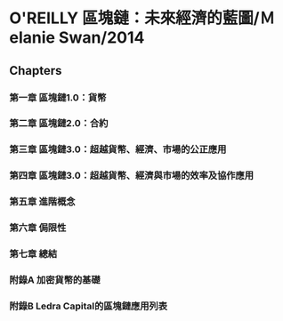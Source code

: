 # O'REILLY 區塊鏈：未來經濟的藍圖/Ｍelanie Swan/2014


## Chapters
### 第一章 區塊鏈1.0：貨幣
### 第二章 區塊鏈2.0：合約
### 第三章 區塊鏈3.0：超越貨幣、經濟、市場的公正應用
### 第四章 區塊鏈3.0：超越貨幣、經濟與市場的效率及協作應用
### 第五章 進階概念
### 第六章 侷限性
### 第七章 總結
### 附錄A 加密貨幣的基礎
### 附錄B Ledra Capital的區塊鏈應用列表
